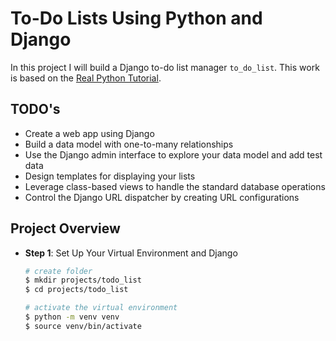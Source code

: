 # To-Do Lists Using Python and Django

In this project I will build a Django to-do list manager ```to_do_list```. This work is based on the [Real Python Tutorial](https://realpython.com/django-todo-lists/).

## TODO's

- Create a web app using Django
- Build a data model with one-to-many relationships
- Use the Django admin interface to explore your data model and add test data
- Design templates for displaying your lists
- Leverage class-based views to handle the standard database operations
- Control the Django URL dispatcher by creating URL configurations

## Project Overview

- **Step 1**: Set Up Your Virtual Environment and Django
    ```bash 
    # create folder
    $ mkdir projects/todo_list
    $ cd projects/todo_list

    # activate the virtual environment
    $ python -m venv venv
    $ source venv/bin/activate
    ```